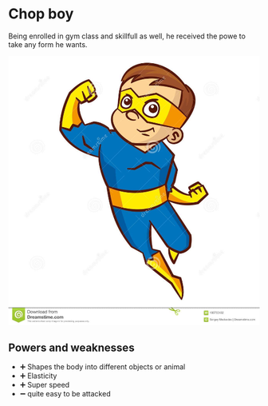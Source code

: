 # Chop boy
  Being enrolled in gym class and skillfull as well, he received the powe to take any form he wants.

![hero picture](./../images/chop-boy.jpg)

## Powers and weaknesses

- ➕ Shapes the body into different objects or animal
- ➕ Elasticity
- ➕ Super speed
- ➖ quite easy to be attacked
